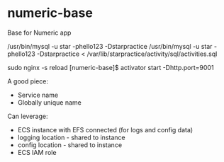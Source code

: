 numeric-base
============

Base for Numeric app

/usr/bin/mysql -u star -phello123 -Dstarpractice
/usr/bin/mysql -u star -phello123 -Dstarpractice < /var/lib/starpractice/activity/sql/activities.sql

sudo nginx -s reload
[numeric-base]$ activator start -Dhttp.port=9001




A good piece:    
- Service name    
- Globally unique name    

Can leverage:    
- ECS instance with EFS connected (for logs and config data)    
- logging location - shared to instance    
- config location - shared to instance    
- ECS IAM role    

